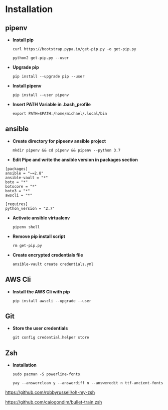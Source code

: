 # Installation 
 
## pipenv 
 
 * **Install pip** 
    ```
    curl https://bootstrap.pypa.io/get-pip.py -o get-pip.py
    ``` 
    ```
    python2 get-pip.py --user
    ``` 
 * **Upgrade pip** 
    ```
    pip install --upgrade pip --user
    ``` 
 * **Install pipenv** 
    ```
    pip install --user pipenv
    ``` 
 * **Insert PATH Variable in .bash_profile** 
    ```
    export PATH=$PATH:/home/michael/.local/bin
    ``` 
## ansible 
 
 * **Create directory for pipeenv ansible project** 
    ```
    mkdir pipenv && cd pipenv && pipenv --python 3.7
    ``` 
 * **Edit Pipe and  write the ansible version in packages section** 
``` 
[packages] 
ansible = "~=2.8" 
ansible-vault = "*" 
boto = "*" 
botocore = "*" 
boto3 = "*" 
awscli = "*" 
 
[requires] 
python_version = "2.7" 
``` 
  * **Activate ansible virtualenv** 
    ```
    pipenv shell
    ``` 
  * **Remove pip install script** 
    ```
    rm get-pip.py
    ``` 
  * **Create encrypted credentials file** 
    ```
    ansible-vault create credentials.yml
    ``` 
## AWS Cli 
 
  * **Install the AWS Cli with pip** 
    ```
    pip install awscli --upgrade --user
    ``` 
## Git 
 
  * **Store the user credentials** 
 
    ```git config credential.helper store``` 
 
## Zsh     
  * **Installation**
  
    ```
    sudo pacman -S powerline-fonts
    ```
    ```
    yay --answerclean y --answerdiff n --answeredit n ttf-ancient-fonts
    ``` 
    
  https://github.com/robbyrussell/oh-my-zsh
  
  https://github.com/caiogondim/bullet-train.zsh
